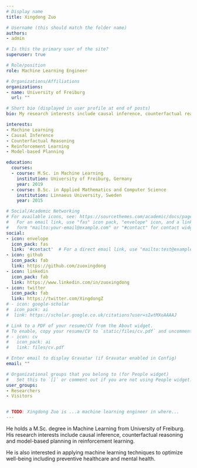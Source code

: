 ```yaml
---
# Display name
title: Xingdong Zuo

# Username (this should match the folder name)
authors:
- admin

# Is this the primary user of the site?
superuser: true

# Role/position
role: Machine Learning Engineer

# Organizations/Affiliations
organizations:
- name: University of Freiburg
  url: ""

# Short bio (displayed in user profile at end of posts)
bio: My research interests include causal inference, counterfactual reasoning and model-based planning in reinforcement learning.

interests:
- Machine Learning
- Causal Inference
- Counterfactual Reasoning
- Reinforcement Learning
- Model-based Planning

education:
  courses:
  - course: M.Sc. in Machine Learning
    institution: University of Freiburg, Germany
    year: 2019
  - course: B.Sc. in Applied Mathematics and Computer Science
    institution: Linnaeus University, Sweden
    year: 2015

# Social/Academic Networking
# For available icons, see: https://sourcethemes.com/academic/docs/page-builder/#icons
#   For an email link, use "fas" icon pack, "envelope" icon, and a link in the
#   form "mailto:your-email@example.com" or "#contact" for contact widget.
social:
- icon: envelope
  icon_pack: fas
  link: '#contact'  # For a direct email link, use "mailto:test@example.org".
- icon: github
  icon_pack: fab
  link: https://github.com/zuoxingdong
- icon: linkedin
  icon_pack: fab
  link: https://www.linkedin.com/in/zuoxingdong
- icon: twitter
  icon_pack: fab
  link: https://twitter.com/XingdongZ
# - icon: google-scholar
#  icon_pack: ai
#  link: https://scholar.google.co.uk/citations?user=sIwtMXoAAAAJ

# Link to a PDF of your resume/CV from the About widget.
# To enable, copy your resume/CV to `static/files/cv.pdf` and uncomment the lines below.
# - icon: cv
#   icon_pack: ai
#   link: files/cv.pdf

# Enter email to display Gravatar (if Gravatar enabled in Config)
email: ""

# Organizational groups that you belong to (for People widget)
#   Set this to `[]` or comment out if you are not using People widget.
user_groups:
- Researchers
- Visitors


# TODO: Xingdong Zuo is ...a machine learning engineer in where...
---
```

He holds a M.Sc. degree in Machine Learning from University of Freiburg. His research interests include causal inference, counterfactual reasoning and model-based planning in reinforcement learning. 

He is also interested in applying machine learning techniques to optimize well-being including preventive healthcare and mental health. 

